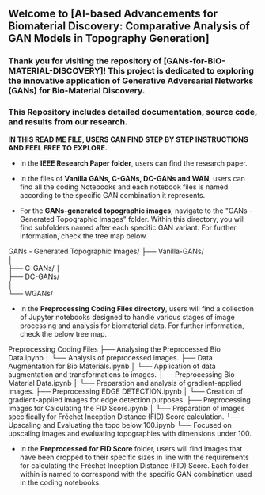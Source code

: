 <h2>Welcome to [AI-based Advancements for Biomaterial Discovery: Comparative Analysis of GAN Models in Topography Generation]</h2>

<h3>Thank you for visiting the repository of [GANs-for-BIO-MATERIAL-DISCOVERY]! This project is dedicated to exploring the innovative application of Generative Adversarial Networks (GANs) for Bio-Material Discovery.</h3>

<h3>This Repository includes detailed documentation, source code, and results from our research.</h3>


**IN THIS READ ME FILE, USERS CAN FIND STEP BY STEP INSTRUCTIONS AND FEEL FREE TO EXPLORE.**

- In the **IEEE Research Paper folder**, users can find the research paper.



- In the files of **Vanilla GANs, C-GANs, DC-GANs and WAN**, users can find all the coding Notebooks and each notebook files is named according to the specific GAN combination it represents.



- For the **GANs-generated topographic images**, navigate to the "GANs - Generated Topographic Images" folder. Within this directory, you will find subfolders named after each specific GAN variant. For further information, check the tree map below.

GANs - Generated Topographic Images/
├── Vanilla-GANs/  
│    
├── C-GANs/ 
│   
├── DC-GANs/   
│   
└── WGANs/



- In the **Preprocessing Coding Files directory**, users will find a collection of Jupyter notebooks designed to handle various stages of image processing and analysis for biomaterial data. For further information, check the below tree map. 

Preprocessing Coding Files
├── Analysing the Preprocessed Bio Data.ipynb
│   └── Analysis of preprocessed images.
├── Data Augmentation for Bio Materials.ipynb
│   └── Application of data augmentation and transformations to images.
├── Preprocessing Bio Material Data.ipynb
│   └── Preparation and analysis of gradient-applied images.
├── Preprocessing EDGE DETECTION.ipynb
│   └── Creation of gradient-applied images for edge detection purposes.
├── Preprocessing Images for Calculating the FID Score.ipynb
│   └── Preparation of images specifically for Fréchet Inception Distance (FID) Score calculation.
└── Upscaling and Evaluating the topo below 100.ipynb
    └── Focused on upscaling images and evaluating topographies with dimensions under 100.


- In the **Preprocessed for FID Score** folder, users will find images that have been cropped to their specific sizes in line with the requirements for calculating the Fréchet Inception Distance (FID) Score. Each folder within is named to correspond with the specific GAN combination used in the coding notebooks. 
